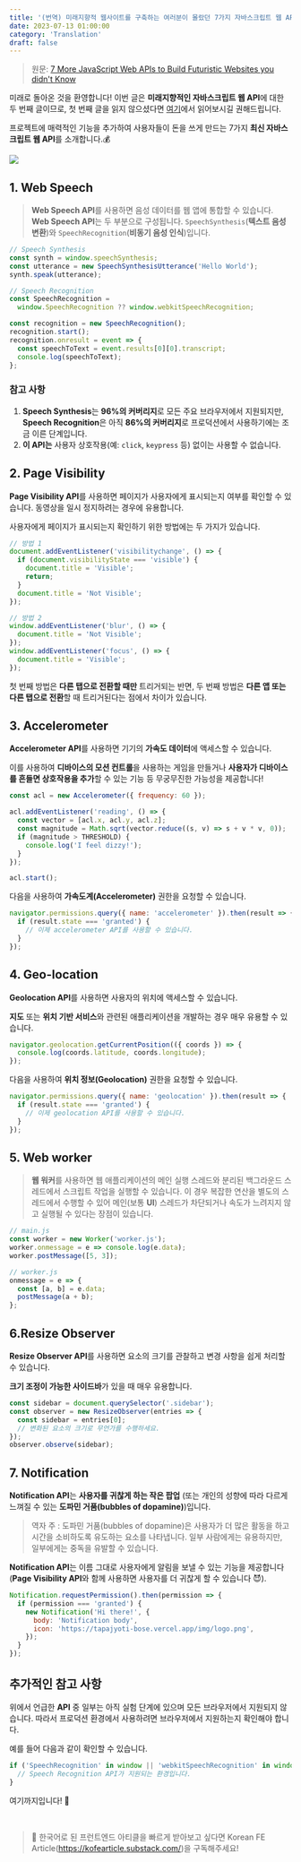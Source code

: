 ```yaml
---
title: '(번역) 미래지향적 웹사이트를 구축하는 여러분이 몰랐던 7가지 자바스크립트 웹 API 🤯'
date: 2023-07-13 01:00:00
category: 'Translation'
draft: false
---
```


> 원문: [7 More JavaScript Web APIs to Build Futuristic Websites you didn't Know](https://dev.to/ruppysuppy/7-more-javascript-web-apis-to-build-futuristic-websites-you-didnt-know-50bg)

미래로 돌아온 것을 환영합니다! 이번 글은 **미래지향적인 자바스크립트 웹 API**에 대한 두 번째 글이므로, 첫 번째 글을 읽지 않으셨다면 [여기](https://dev.to/ruppysuppy/7-javascript-web-apis-to-build-futuristic-websites-you-didnt-know-38bc)에서 읽어보시길 권해드립니다.

프로젝트에 매력적인 기능을 추가하여 사용자들이 돈을 쓰게 만드는 7가지 **최신 자바스크립트 웹 API**를 소개합니다.💰

![](https://res.cloudinary.com/practicaldev/image/fetch/s--8x_6QI54--/c_limit%2Cf_auto%2Cfl_progressive%2Cq_66%2Cw_800/https://dev-to-uploads.s3.amazonaws.com/uploads/articles/28v8agnp8wllf311j95w.gif)

## 1. Web Speech

> **Web Speech API**를 사용하면 음성 데이터를 웹 앱에 통합할 수 있습니다. **Web Speech API**는 두 부분으로 구성됩니다. `SpeechSynthesis`(**텍스트 음성 변환**)와 `SpeechRecognition`(**비동기 음성 인식**)입니다.

```js
// Speech Synthesis
const synth = window.speechSynthesis;
const utterance = new SpeechSynthesisUtterance('Hello World');
synth.speak(utterance);

// Speech Recognition
const SpeechRecognition =
  window.SpeechRecognition ?? window.webkitSpeechRecognition;

const recognition = new SpeechRecognition();
recognition.start();
recognition.onresult = event => {
  const speechToText = event.results[0][0].transcript;
  console.log(speechToText);
};
```

### 참고 사항

1. **Speech Synthesis**는 **96%의 커버리지**로 모든 주요 브라우저에서 지원되지만, **Speech Recognition**은 아직 **86%의 커버리지**로 프로덕션에서 사용하기에는 조금 이른 단계입니다.
2. **이 API는** 사용자 상호작용(예: `click`, `keypress` 등) 없이는 사용할 수 없습니다.

## 2. Page Visibility

**Page Visibility API**를 사용하면 페이지가 사용자에게 표시되는지 여부를 확인할 수 있습니다. 동영상을 일시 정지하려는 경우에 유용합니다.

사용자에게 페이지가 표시되는지 확인하기 위한 방법에는 두 가지가 있습니다.

```js
// 방법 1
document.addEventListener('visibilitychange', () => {
  if (document.visibilityState === 'visible') {
    document.title = 'Visible';
    return;
  }
  document.title = 'Not Visible';
});

// 방법 2
window.addEventListener('blur', () => {
  document.title = 'Not Visible';
});
window.addEventListener('focus', () => {
  document.title = 'Visible';
});
```

첫 번째 방법은 **다른 탭으로 전환할 때만** 트리거되는 반면, 두 번째 방법은 **다른 앱 또는 다른 탭으로 전환**할 때 트리거된다는 점에서 차이가 있습니다.

## 3. Accelerometer

**Accelerometer API**를 사용하면 기기의 **가속도 데이터**에 액세스할 수 있습니다.

이를 사용하여 **디바이스의 모션 컨트롤**을 사용하는 게임을 만들거나 **사용자가 디바이스를 흔들면 상호작용을 추가**할 수 있는 기능 등 무궁무진한 가능성을 제공합니다!

```js
const acl = new Accelerometer({ frequency: 60 });

acl.addEventListener('reading', () => {
  const vector = [acl.x, acl.y, acl.z];
  const magnitude = Math.sqrt(vector.reduce((s, v) => s + v * v, 0));
  if (magnitude > THRESHOLD) {
    console.log('I feel dizzy!');
  }
});

acl.start();
```

다음을 사용하여 **가속도계(Accelerometer)** 권한을 요청할 수 있습니다.

```js
navigator.permissions.query({ name: 'accelerometer' }).then(result => {
  if (result.state === 'granted') {
    // 이제 accelerometer API를 사용할 수 있습니다.
  }
});
```

## 4. Geo-location

**Geolocation API**를 사용하면 사용자의 위치에 액세스할 수 있습니다.

**지도** 또는 **위치 기반 서비스**와 관련된 애플리케이션을 개발하는 경우 매우 유용할 수 있습니다.

```js
navigator.geolocation.getCurrentPosition(({ coords }) => {
  console.log(coords.latitude, coords.longitude);
});
```

다음을 사용하여 **위치 정보(Geolocation)** 권한을 요청할 수 있습니다.

```js
navigator.permissions.query({ name: 'geolocation' }).then(result => {
  if (result.state === 'granted') {
    // 이제 geolocation API를 사용할 수 있습니다.
  }
});
```

## 5. Web worker

> **웹 워커**를 사용하면 웹 애플리케이션의 메인 실행 스레드와 분리된 백그라운드 스레드에서 스크립트 작업을 실행할 수 있습니다. 이 경우 복잡한 연산을 별도의 스레드에서 수행할 수 있어 메인(보통 **UI**) 스레드가 차단되거나 속도가 느려지지 않고 실행될 수 있다는 장점이 있습니다.

```js
// main.js
const worker = new Worker('worker.js');
worker.onmessage = e => console.log(e.data);
worker.postMessage([5, 3]);

// worker.js
onmessage = e => {
  const [a, b] = e.data;
  postMessage(a + b);
};
```

## 6.Resize Observer

**Resize Observer API**를 사용하면 요소의 크기를 관찰하고 변경 사항을 쉽게 처리할 수 있습니다.

**크기 조정이 가능한 사이드바**가 있을 때 매우 유용합니다.

```js
const sidebar = document.querySelector('.sidebar');
const observer = new ResizeObserver(entries => {
  const sidebar = entries[0];
  // 변화된 요소의 크기로 무언가를 수행하세요.
});
observer.observe(sidebar);
```

## 7. Notification

**Notification API**는 **사용자를 귀찮게 하는 작은 팝업** (또는 개인의 성향에 따라 다르게 느껴질 수 있는 **도파민 거품(bubbles of dopamine)**)입니다.

> 역자 주 : 도파민 거품(bubbles of dopamine)은 사용자가 더 많은 활동을 하고 시간을 소비하도록 유도하는 요소를 나타냅니다. 일부 사람에게는 유용하지만, 일부에게는 중독을 유발할 수 있습니다.

**Notification API**는 이름 그대로 사용자에게 알림을 보낼 수 있는 기능을 제공합니다 (**Page Visibility API**와 함께 사용하면 사용자를 더 귀찮게 할 수 있습니다 😈).

```js
Notification.requestPermission().then(permission => {
  if (permission === 'granted') {
    new Notification('Hi there!', {
      body: 'Notification body',
      icon: 'https://tapajyoti-bose.vercel.app/img/logo.png',
    });
  }
});
```

## 추가적인 참고 사항

위에서 언급한 **API** 중 일부는 아직 실험 단계에 있으며 모든 브라우저에서 지원되지 않습니다. 따라서 프로덕션 환경에서 사용하려면 브라우저에서 지원하는지 확인해야 합니다.

예를 들어 다음과 같이 확인할 수 있습니다.

```js
if ('SpeechRecognition' in window || 'webkitSpeechRecognition' in window) {
  // Speech Recognition API가 지원되는 환경입니다.
}
```

여기까지입니다! 🎉

<br/>

> 🚀 한국어로 된 프런트엔드 아티클을 빠르게 받아보고 싶다면 Korean FE Article(https://kofearticle.substack.com/)을 구독해주세요!
